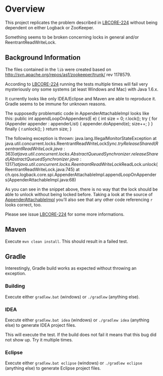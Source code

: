 # Overview

This project replicates the problem described in
[LBCORE-224](http://jira.qos.ch/browse/LBCORE-224) without being dependent
on either Logback or ZooKeeper.

Something seems to be broken concerning locks in general and/or ReentrantReadWriteLock.

## Background Information
The files contained in the `lib` were created based on
http://svn.apache.org/repos/asf/zookeeper/trunk/ rev 1178579.

According to [LBCORE-224](http://jira.qos.ch/browse/LBCORE-224) running the
tests multiple times will fail very mysteriously ony some systems (at least Windows and Mac)
with Java 1.6.x.

It currently looks like only IDEA/Eclipse and Maven are able to reproduce it.
Gradle seems to be immune for unknown reasons.

The supposedly problematic code in AppenderAttachableImpl looks like this:
    public int appendLoopOnAppenders(E e) {
      int size = 0;
      r.lock();
      try {
        for (Appender<E> appender : appenderList) {
          appender.doAppend(e);
          size++;
        }
      } finally {
        r.unlock();
      }
      return size;
    }

The following exception is thrown:
    java.lang.IllegalMonitorStateException
        at java.util.concurrent.locks.ReentrantReadWriteLock$Sync.tryReleaseShared(ReentrantReadWriteLock.java:363)
        at java.util.concurrent.locks.AbstractQueuedSynchronizer.releaseShared(AbstractQueuedSynchronizer.java:1317)
        at java.util.concurrent.locks.ReentrantReadWriteLock$ReadLock.unlock(ReentrantReadWriteLock.java:745)
        at ch.qos.logback.core.spi.AppenderAttachableImpl.appendLoopOnAppenders(AppenderAttachableImpl.java:68)

As you can see in the snippet above, there is no way that the lock should be able to unlock without being locked before.
Taking a look at the source of [AppenderAttachableImpl](https://github.com/ceki/logback/blob/v_0.9.30/logback-core/src/main/java/ch/qos/logback/core/spi/AppenderAttachableImpl.java)
you'll also see that any other code referencing `r` looks correct, too.

Please see issue [LBCORE-224](http://jira.qos.ch/browse/LBCORE-224) for some more informations.

## Maven

Execute `mvn clean install`.
This should result in a failed test.

## Gradle

Interestingly, Gradle build works as expected without throwing an exception.

### Building

Execute either `gradlew.bat` (windows) or `./gradlew` (anything else).

### IDEA

Execute either `gradlew.bat idea` (windows) or `./gradlew idea` (anything else) to generate IDEA project files.

This will execute the test. If the build does not fail it means that this bug did not show up. Try it multiple times.

### Eclipse
Execute either `gradlew.bat eclipse` (windows) or `./gradlew eclipse` (anything else) to generate Eclipse project files.
